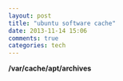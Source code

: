```yaml
---
layout: post
title: "ubuntu software cache"
date: 2013-11-14 15:06
comments: true
categories: tech
---
```

**/var/cache/apt/archives**
